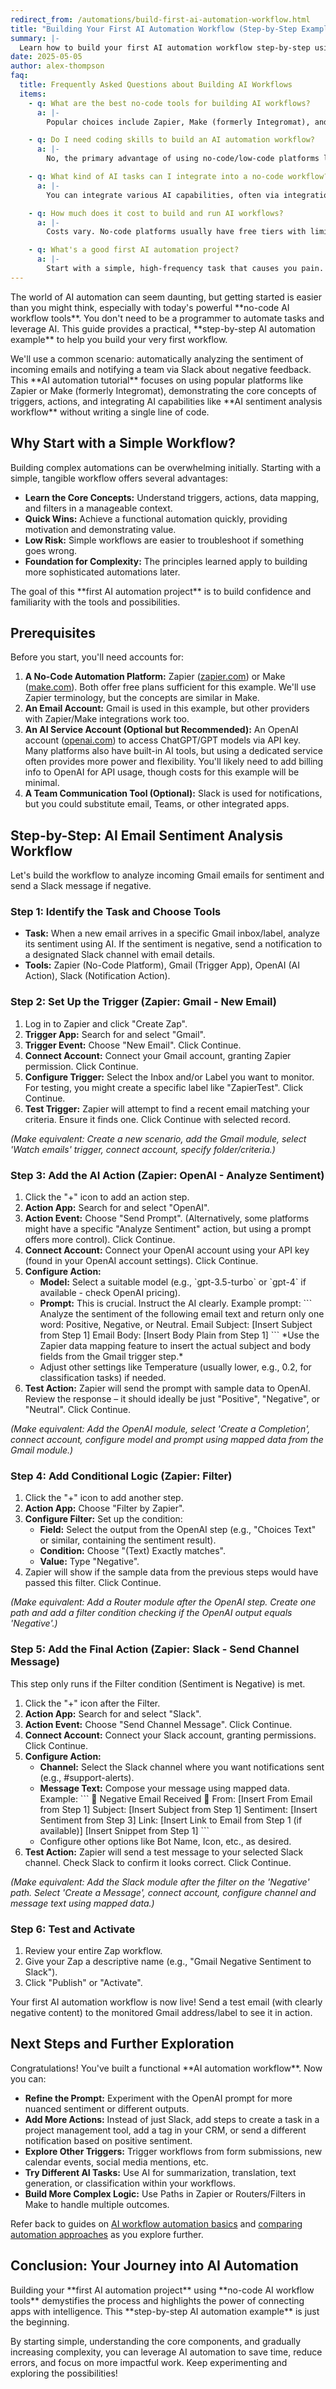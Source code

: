```yaml
---
redirect_from: /automations/build-first-ai-automation-workflow.html
title: "Building Your First AI Automation Workflow (Step-by-Step Example)"
summary: |-
  Learn how to build your first AI automation workflow step-by-step using no-code tools like Zapier or Make. Automate tasks like email sorting.
date: 2025-05-05
author: alex-thompson
faq:
  title: Frequently Asked Questions about Building AI Workflows
  items:
    - q: What are the best no-code tools for building AI workflows?
      a: |-
        Popular choices include Zapier, Make (formerly Integromat), and n8n (self-hosted option available). Zapier is known for its ease of use and vast app library. Make offers more complex logic and visual workflow building. The best choice depends on your technical comfort, budget, and specific integration needs.

    - q: Do I need coding skills to build an AI automation workflow?
      a: |-
        No, the primary advantage of using no-code/low-code platforms like Zapier or Make is that you can build powerful workflows, including those incorporating AI, without writing any code. You connect apps and configure steps through a visual interface.

    - q: What kind of AI tasks can I integrate into a no-code workflow?
      a: |-
        You can integrate various AI capabilities, often via integrations with services like OpenAI (ChatGPT), Google AI, or specialized AI tools. Common tasks include text generation, summarization, sentiment analysis, text classification, translation, data extraction from text, and sometimes image analysis or generation.

    - q: How much does it cost to build and run AI workflows?
      a: |-
        Costs vary. No-code platforms usually have free tiers with limitations and paid plans based on usage (number of tasks or workflows). AI services (like OpenAI) typically charge based on usage (e.g., number of tokens processed). Simple workflows might fit within free tiers, while complex or high-volume workflows will incur costs.

    - q: What's a good first AI automation project?
      a: |-
        Start with a simple, high-frequency task that causes you pain. Examples include: categorizing emails based on keywords or sentiment, summarizing meeting notes and sending them to a specific channel, automatically posting social media updates from a blog RSS feed after adding AI-generated commentary, or extracting specific information from incoming leads.
---
```

The world of AI automation can seem daunting, but getting started is easier than you might think, especially with today's powerful \*\*no-code AI workflow tools\*\*. You don't need to be a programmer to automate tasks and leverage AI. This guide provides a practical, \*\*step-by-step AI automation example\*\* to help you build your very first workflow.

We'll use a common scenario: automatically analyzing the sentiment of incoming emails and notifying a team via Slack about negative feedback. This \*\*AI automation tutorial\*\* focuses on using popular platforms like Zapier or Make (formerly Integromat), demonstrating the core concepts of triggers, actions, and integrating AI capabilities like \*\*AI sentiment analysis workflow\*\* without writing a single line of code.

## Why Start with a Simple Workflow?

Building complex automations can be overwhelming initially. Starting with a simple, tangible workflow offers several advantages:

*   **Learn the Core Concepts:** Understand triggers, actions, data mapping, and filters in a manageable context.
*   **Quick Wins:** Achieve a functional automation quickly, providing motivation and demonstrating value.
*   **Low Risk:** Simple workflows are easier to troubleshoot if something goes wrong.
*   **Foundation for Complexity:** The principles learned apply to building more sophisticated automations later.

The goal of this \*\*first AI automation project\*\* is to build confidence and familiarity with the tools and possibilities.

## Prerequisites

Before you start, you'll need accounts for:

1.  **A No-Code Automation Platform:** Zapier ([zapier.com](https://zapier.com)) or Make ([make.com](https://www.make.com)). Both offer free plans sufficient for this example. We'll use Zapier terminology, but the concepts are similar in Make.
2.  **An Email Account:** Gmail is used in this example, but other providers with Zapier/Make integrations work too.
3.  **An AI Service Account (Optional but Recommended):** An OpenAI account ([openai.com](https://openai.com/)) to access ChatGPT/GPT models via API key. Many platforms also have built-in AI tools, but using a dedicated service often provides more power and flexibility. You'll likely need to add billing info to OpenAI for API usage, though costs for this example will be minimal.
4.  **A Team Communication Tool (Optional):** Slack is used for notifications, but you could substitute email, Teams, or other integrated apps.

## Step-by-Step: AI Email Sentiment Analysis Workflow

Let's build the workflow to analyze incoming Gmail emails for sentiment and send a Slack message if negative.

### Step 1: Identify the Task and Choose Tools

*   **Task:** When a new email arrives in a specific Gmail inbox/label, analyze its sentiment using AI. If the sentiment is negative, send a notification to a designated Slack channel with email details.
*   **Tools:** Zapier (No-Code Platform), Gmail (Trigger App), OpenAI (AI Action), Slack (Notification Action).

### Step 2: Set Up the Trigger (Zapier: Gmail - New Email)

1.  Log in to Zapier and click "Create Zap".
2.  **Trigger App:** Search for and select "Gmail".
3.  **Trigger Event:** Choose "New Email". Click Continue.
4.  **Connect Account:** Connect your Gmail account, granting Zapier permission. Click Continue.
5.  **Configure Trigger:** Select the Inbox and/or Label you want to monitor. For testing, you might create a specific label like "ZapierTest". Click Continue.
6.  **Test Trigger:** Zapier will attempt to find a recent email matching your criteria. Ensure it finds one. Click Continue with selected record.

_(Make equivalent: Create a new scenario, add the Gmail module, select 'Watch emails' trigger, connect account, specify folder/criteria.)_

### Step 3: Add the AI Action (Zapier: OpenAI - Analyze Sentiment)

1.  Click the "+" icon to add an action step.
2.  **Action App:** Search for and select "OpenAI".
3.  **Action Event:** Choose "Send Prompt". (Alternatively, some platforms might have a specific "Analyze Sentiment" action, but using a prompt offers more control). Click Continue.
4.  **Connect Account:** Connect your OpenAI account using your API key (found in your OpenAI account settings). Click Continue.
5.  **Configure Action:**
    *   **Model:** Select a suitable model (e.g., \`gpt-3.5-turbo\` or \`gpt-4\` if available - check OpenAI pricing).
    *   **Prompt:** This is crucial. Instruct the AI clearly. Example prompt: \`\`\` Analyze the sentiment of the following email text and return only one word: Positive, Negative, or Neutral. Email Subject: \[Insert Subject from Step 1\] Email Body: \[Insert Body Plain from Step 1\] \`\`\` \*Use the Zapier data mapping feature to insert the actual subject and body fields from the Gmail trigger step.\*
    *   Adjust other settings like Temperature (usually lower, e.g., 0.2, for classification tasks) if needed.
6.  **Test Action:** Zapier will send the prompt with sample data to OpenAI. Review the response – it should ideally be just "Positive", "Negative", or "Neutral". Click Continue.

_(Make equivalent: Add the OpenAI module, select 'Create a Completion', connect account, configure model and prompt using mapped data from the Gmail module.)_

### Step 4: Add Conditional Logic (Zapier: Filter)

1.  Click the "+" icon to add another step.
2.  **Action App:** Choose "Filter by Zapier".
3.  **Configure Filter:** Set up the condition:
    *   **Field:** Select the output from the OpenAI step (e.g., "Choices Text" or similar, containing the sentiment result).
    *   **Condition:** Choose "(Text) Exactly matches".
    *   **Value:** Type "Negative".
4.  Zapier will show if the sample data from the previous steps would have passed this filter. Click Continue.

_(Make equivalent: Add a Router module after the OpenAI step. Create one path and add a filter condition checking if the OpenAI output equals 'Negative'.)_

### Step 5: Add the Final Action (Zapier: Slack - Send Channel Message)

This step only runs if the Filter condition (Sentiment is Negative) is met.

1.  Click the "+" icon after the Filter.
2.  **Action App:** Search for and select "Slack".
3.  **Action Event:** Choose "Send Channel Message". Click Continue.
4.  **Connect Account:** Connect your Slack account, granting permissions. Click Continue.
5.  **Configure Action:**
    *   **Channel:** Select the Slack channel where you want notifications sent (e.g., #support-alerts).
    *   **Message Text:** Compose your message using mapped data. Example: \`\`\` 🚨 Negative Email Received 🚨 From: \[Insert From Email from Step 1\] Subject: \[Insert Subject from Step 1\] Sentiment: \[Insert Sentiment from Step 3\] Link: \[Insert Link to Email from Step 1 (if available)\] \[Insert Snippet from Step 1\] \`\`\`
    *   Configure other options like Bot Name, Icon, etc., as desired.
6.  **Test Action:** Zapier will send a test message to your selected Slack channel. Check Slack to confirm it looks correct. Click Continue.

_(Make equivalent: Add the Slack module after the filter on the 'Negative' path. Select 'Create a Message', connect account, configure channel and message text using mapped data.)_

### Step 6: Test and Activate

1.  Review your entire Zap workflow.
2.  Give your Zap a descriptive name (e.g., "Gmail Negative Sentiment to Slack").
3.  Click "Publish" or "Activate".

Your first AI automation workflow is now live! Send a test email (with clearly negative content) to the monitored Gmail address/label to see it in action.

## Next Steps and Further Exploration

Congratulations! You've built a functional \*\*AI automation workflow\*\*. Now you can:

*   **Refine the Prompt:** Experiment with the OpenAI prompt for more nuanced sentiment or different outputs.
*   **Add More Actions:** Instead of just Slack, add steps to create a task in a project management tool, add a tag in your CRM, or send a different notification based on positive sentiment.
*   **Explore Other Triggers:** Trigger workflows from form submissions, new calendar events, social media mentions, etc.
*   **Try Different AI Tasks:** Use AI for summarization, translation, text generation, or classification within your workflows.
*   **Build More Complex Logic:** Use Paths in Zapier or Routers/Filters in Make to handle multiple outcomes.

Refer back to guides on [AI workflow automation basics](ai-workflow-automation-basics_en/) and [comparing automation approaches](ai-automation-approaches_en/) as you explore further.

## Conclusion: Your Journey into AI Automation

Building your \*\*first AI automation project\*\* using \*\*no-code AI workflow tools\*\* demystifies the process and highlights the power of connecting apps with intelligence. This \*\*step-by-step AI automation example\*\* is just the beginning.

By starting simple, understanding the core components, and gradually increasing complexity, you can leverage AI automation to save time, reduce errors, and focus on more impactful work. Keep experimenting and exploring the possibilities!